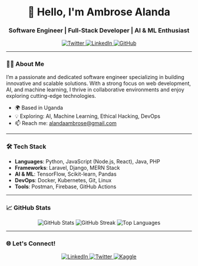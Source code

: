 <h1 align="center">👋 Hello, I'm Ambrose Alanda</h1>
<h3 align="center">Software Engineer | Full-Stack Developer | AI & ML Enthusiast</h3>

<p align="center">
  <a href="https://twitter.com/aurits" target="_blank">
    <img src="https://img.shields.io/twitter/follow/aurits?logo=twitter&style=for-the-badge" alt="Twitter">
  </a>
  <a href="https://www.linkedin.com/in/ambrose-alanda-b938b0243" target="_blank">
    <img src="https://img.shields.io/badge/-LinkedIn-0e76a8?style=for-the-badge&logo=Linkedin&logoColor=white" alt="LinkedIn">
  </a>
  <a href="https://github.com/Aurits" target="_blank">
    <img src="https://img.shields.io/github/followers/aurits?style=for-the-badge" alt="GitHub">
  </a>
</p>

---

### 👨‍💻 About Me
I’m a passionate and dedicated software engineer specializing in building innovative and scalable solutions. With a strong focus on web development, AI, and machine learning, I thrive in collaborative environments and enjoy exploring cutting-edge technologies.

- 🌍 Based in Uganda
- 💡 Exploring: AI, Machine Learning, Ethical Hacking, DevOps
- 📫 Reach me: [alandaambrose@gmail.com](mailto:alandaambrose@gmail.com)

---

### 🛠️ Tech Stack
- **Languages**: Python, JavaScript (Node.js, React), Java, PHP
- **Frameworks**: Laravel, Django, MERN Stack
- **AI & ML**: TensorFlow, Scikit-learn, Pandas
- **DevOps**: Docker, Kubernetes, Git, Linux
- **Tools**: Postman, Firebase, GitHub Actions

---

### 📈 GitHub Stats
<p align="center">
  <img src="https://github-readme-stats.vercel.app/api?username=aurits&show_icons=true&theme=dark" alt="GitHub Stats">
  <img src="https://github-readme-streak-stats.herokuapp.com/?user=aurits&theme=dark" alt="GitHub Streak">
  <img src="https://github-readme-stats.vercel.app/api/top-langs/?username=aurits&layout=compact&theme=dark" alt="Top Languages">
</p>

---

### 🌐 Let's Connect!
<p align="center">
  <a href="https://www.linkedin.com/in/ambrose-alanda-b938b0243" target="_blank">
    <img src="https://img.shields.io/badge/-LinkedIn-0e76a8?style=for-the-badge&logo=Linkedin&logoColor=white" alt="LinkedIn">
  </a>
  <a href="https://twitter.com/aurits" target="_blank">
    <img src="https://img.shields.io/badge/-Twitter-1DA1F2?style=for-the-badge&logo=twitter&logoColor=white" alt="Twitter">
  </a>
  <a href="https://kaggle.com/ambrose alanda" target="_blank">
    <img src="https://img.shields.io/badge/-Kaggle-20BEFF?style=for-the-badge&logo=kaggle&logoColor=white" alt="Kaggle">
  </a>
</p>
